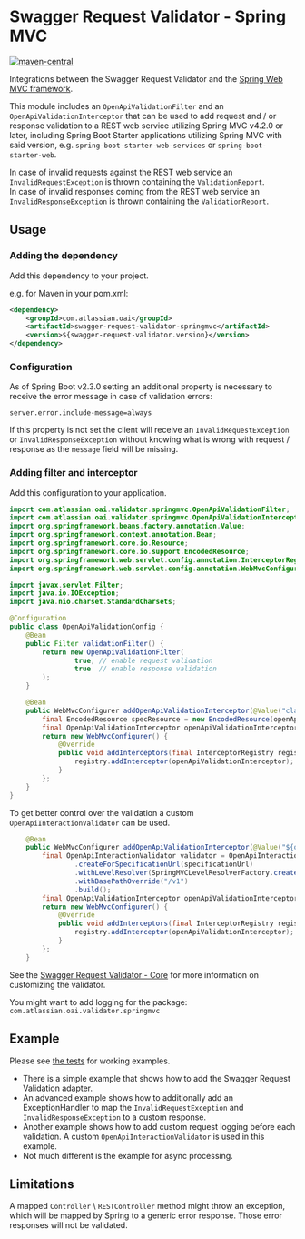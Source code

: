 # Swagger Request Validator - Spring MVC #

[![maven-central](https://maven-badges.herokuapp.com/maven-central/com.atlassian.oai/swagger-request-validator-springmvc/badge.svg)](http://mvnrepository.com/artifact/com.atlassian.oai/swagger-request-validator-springmvc)

Integrations between the Swagger Request Validator and the 
[Spring Web MVC framework](https://docs.spring.io/spring/docs/current/spring-framework-reference/html/mvc.html).

This module includes an `OpenApiValidationFilter` and an `OpenApiValidationInterceptor` that can be used to add request
and / or response validation to a REST web service utilizing Spring MVC v4.2.0 or later, including Spring Boot Starter 
applications utilizing Spring MVC with said version, e.g. `spring-boot-starter-web-services` or `spring-boot-starter-web`.

In case of invalid requests against the REST web service an `InvalidRequestException` is thrown containing the `ValidationReport`.  
In case of invalid responses coming from the REST web service an `InvalidResponseException` is thrown containing the `ValidationReport`.

## Usage ##

### Adding the dependency ###

Add this dependency to your project.

e.g. for Maven in your pom.xml:

```xml
<dependency>
    <groupId>com.atlassian.oai</groupId>
    <artifactId>swagger-request-validator-springmvc</artifactId>
    <version>${swagger-request-validator.version}</version>
</dependency>
```

### Configuration ###

As of Spring Boot v2.3.0 setting an additional property is necessary to receive the error message in case of validation errors:

```properties
server.error.include-message=always
```

If this property is not set the client will receive an `InvalidRequestException` or `InvalidResponseException` without knowing what is wrong with request / response as the `message` field will be missing.

### Adding filter and interceptor ###

Add this configuration to your application.

```java
import com.atlassian.oai.validator.springmvc.OpenApiValidationFilter;
import com.atlassian.oai.validator.springmvc.OpenApiValidationInterceptor;
import org.springframework.beans.factory.annotation.Value;
import org.springframework.context.annotation.Bean;
import org.springframework.core.io.Resource;
import org.springframework.core.io.support.EncodedResource;
import org.springframework.web.servlet.config.annotation.InterceptorRegistry;
import org.springframework.web.servlet.config.annotation.WebMvcConfigurer;

import javax.servlet.Filter;
import java.io.IOException;
import java.nio.charset.StandardCharsets;

@Configuration
public class OpenApiValidationConfig {
    @Bean
    public Filter validationFilter() {
        return new OpenApiValidationFilter(
                true, // enable request validation
                true  // enable response validation
        );
    }

    @Bean
    public WebMvcConfigurer addOpenApiValidationInterceptor(@Value("classpath:api-spring-test.json") final Resource apiSpecification) throws IOException {
        final EncodedResource specResource = new EncodedResource(openApiSpecification, StandardCharsets.UTF_8);
        final OpenApiValidationInterceptor openApiValidationInterceptor = new OpenApiValidationInterceptor(encodedResource);
        return new WebMvcConfigurer() {
            @Override
            public void addInterceptors(final InterceptorRegistry registry) {
                registry.addInterceptor(openApiValidationInterceptor);
            }
        };
    }
}
```

To get better control over the validation a custom `OpenApiInteractionValidator` can be used.  

```java
    @Bean
    public WebMvcConfigurer addOpenApiValidationInterceptor(@Value("${open.api.spec.url}") final Resource specificationUrl) throws IOException {
        final OpenApiInteractionValidator validator = OpenApiInteractionValidator
                .createForSpecificationUrl(specificationUrl)
                .withLevelResolver(SpringMVCLevelResolverFactory.create())
                .withBasePathOverride("/v1")
                .build();
        final OpenApiValidationInterceptor openApiValidationInterceptor = new OpenApiValidationInterceptor(validator);
        return new WebMvcConfigurer() {
            @Override
            public void addInterceptors(final InterceptorRegistry registry) {
                registry.addInterceptor(openApiValidationInterceptor);
            }
        };
    }
```

See the [Swagger Request Validator - Core](https://bitbucket.org/atlassian/swagger-request-validator/src/master/swagger-request-validator-core/README.md?at=master) for more information on customizing the validator.

You might want to add logging for the package: ```com.atlassian.oai.validator.springmvc```

## Example ##

Please see [the tests](https://bitbucket.org/atlassian/swagger-request-validator/src/master/swagger-request-validator-springmvc/src/test/java/com/atlassian/oai/validator/example/?at=master) for working examples.

* There is a simple example that shows how to add the Swagger Request Validation adapter.
* An advanced example shows how to additionally add an ExceptionHandler to map the `InvalidRequestException` and `InvalidResponseException` to a custom response.
* Another example shows how to add custom request logging before each validation. A custom `OpenApiInteractionValidator` is used in this example.
* Not much different is the example for async processing.

## Limitations ##

A mapped `Controller` \ `RESTController` method might throw an exception, which will be mapped by Spring to a generic error response. Those error responses will not be validated.
